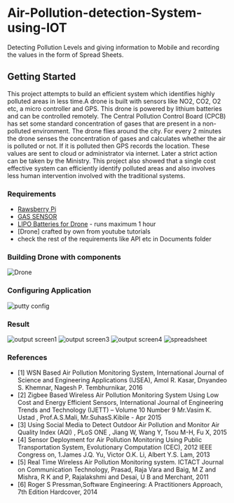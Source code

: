 # Air-Pollution-detection-System-using-IOT
Detecting Pollution Levels and giving information to Mobile and recording the values in the form of Spread Sheets.
## Getting Started
  This project attempts to build an efficient system which identifies highly polluted areas in less time.A drone is built with sensors like NO2, CO2, O2 etc, a micro controller and GPS. This drone is powered by lithium batteries and can be controlled remotely. The Central Pollution Control Board (CPCB) has set some standard concentration of gases that are present in a non-polluted environment. The drone flies around the city. For every 2 minutes the drone senses the concentration of gases and calculates whether the air is polluted or not. If it is polluted then GPS records the location. These values are sent to cloud or administrator via internet. Later a strict action can be taken by the Ministry.  This project also showed that a single cost effective system can efficiently identify polluted areas and also involves less human intervention involved with the traditional systems.

### Requirements 

* [Rawsberry Pi](http://amzn.in/h76Ptk2)
* [GAS SENSOR](http://amzn.in/aSMVMk1)
* [LIPO Batteries for Drone](http://amzn.in/dyLMOJ1) - runs maximum 1 hour 
* [Drone] crafted by own from youtube tutorials 
* check the rest of the requirements like API etc in Documents folder

### Building Drone with components

![Drone](https://user-images.githubusercontent.com/35171449/41200774-ddcde1da-6cc8-11e8-8500-5fbfd95666d6.png)

### Configuring Application
![putty config](https://user-images.githubusercontent.com/35171449/41200797-0e200994-6cc9-11e8-8e3b-057298ebf944.PNG)

### Result
![output screen1](https://user-images.githubusercontent.com/35171449/41200857-fd76d270-6cc9-11e8-81d8-e4b8bf090e8a.PNG)
![output screen3](https://user-images.githubusercontent.com/35171449/41200808-3dd93ffc-6cc9-11e8-81f2-d24f11a543b7.PNG)
![output screen4](https://user-images.githubusercontent.com/35171449/41200813-5c88028a-6cc9-11e8-8a6e-a979e7a5c269.PNG)
![spreadsheet](https://user-images.githubusercontent.com/35171449/41200829-9aafbb7a-6cc9-11e8-9c16-f9a5dd6206c1.PNG)

### References
* [1] WSN Based Air Pollution Monitoring System, International Journal of Science and Engineering Applications (IJSEA), Amol R. Kasar, Dnyandeo S. Khemnar, Nagesh P. Tembhurnikar, 2016
* [2] Zigbee Based Wireless Air Pollution Monitoring System Using Low Cost and Energy Efficient Sensors, International Journal of Engineering Trends and Technology (IJETT) – Volume 10 Number 9 Mr.Vasim K. Ustad , Prof.A.S.Mali, Mr.SuhasS.Kibile - Apr 2015
* [3] Using Social Media to Detect Outdoor Air Pollution and Monitor Air Quality Index (AQI) , PLoS ONE , Jiang W, Wang Y, Tsou M-H, Fu X, 2015
* [4] Sensor Deployment for Air Pollution Monitoring Using Public Transportation System, Evolutionary Computation (CEC), 2012 IEEE Congress on, 1.James J.Q. Yu, Victor O.K. Li, Albert Y.S. Lam, 2013 
* [5] Real Time Wireless Air Pollution Monitoring system. ICTACT Journal on Communication Technology, Prasad, Raja Vara and Baig, M Z and Mishra, R K and P, Rajalakshmi and Desai, U B and Merchant, 2011
* [6] Roger S Pressman,Software Engineering: A Practitioners Approach, 7th Edition Hardcover, 2014
